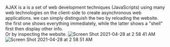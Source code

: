 AJAX is a is a set of web development techniques (JavaScripts) using many web technologies on the client-side to create asynchronous web applications.
we can simply distinguish the two by reloading the website. the first one shows everything immediately, while the latter shows a "shell" first then display other info. <br>
Or by inspecting the website.
![Screen Shot 2021-04-28 at 2 58 41 AM](https://user-images.githubusercontent.com/58508124/116297521-ee1dd980-a7cd-11eb-91dc-1b5ccb094ba1.png)
![Screen Shot 2021-04-28 at 2 58 51 AM](https://user-images.githubusercontent.com/58508124/116297540-f2e28d80-a7cd-11eb-9d9a-47a30ea08685.png)



